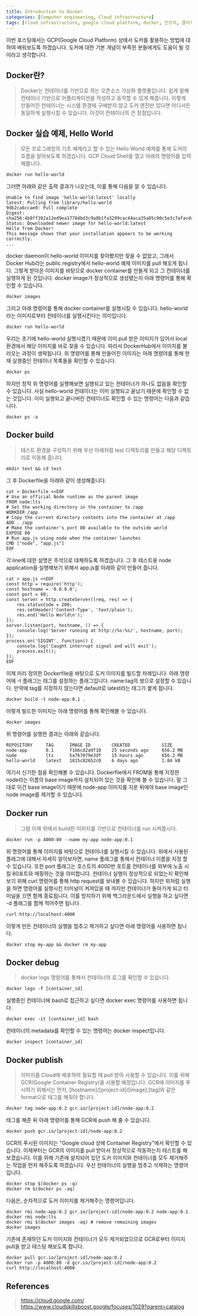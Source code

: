 ```yaml
---
title: Introduction to Docker
categories: [Computer engineering, Cloud infrastructure]
tags: [cloud infrastructure, google cloud platform, docker, 인프라, 클라우드, 구글 클라우드 플랫폼, 도커]
---
```


이번 포스팅에서는 GCP(Google Cloud Platform) 상에서 도커를 활용하는 방법에 대하여 배워보도록 하겠습니다. 도커에 대한 기본 개념이 부족한 분들에게도 도움이 될 것이라고 생각합니다. 

## Docker란?
> Docker는 컨테이너를 기반으로 하는 오픈소스 가상화 플랫폼입니다. 쉽게 말해 컨테이너 기반으로 어플리케이션을 작성하고 동작할 수 있게 해줍니다. 이렇게 만들어진 컨테이너는 시스템 환경에 구애받지 않고 도커 엔진만 있다면 어디서든 동일하게 실행시킬 수 있습니다. 이것이 컨테이너의 큰 장점입니다.

## Docker 실습 예제, Hello World
> 모든 프로그래밍의 기초 예제라고 할 수 있는 Hello World 예제를 통해 도커의 흐름을 알아보도록 하겠습니다. GCP Cloud Shell을 열고 아래의 명령어를 입력해봅니다.
```
docker run hello-world
```
그러면 아래와 같은 출력 결과가 나오는데, 이를 통해 다음을 알 수 있습니다.
```
Unable to find image 'hello-world:latest' locally
latest: Pulling from library/hello-world
9db2ca6ccae0: Pull complete
Digest: sha256:4b8ff392a12ed9ea17784bd3c9a8b1fa3299cac44aca35a85c90c5e3c7afacdc
Status: Downloaded newer image for hello-world:latest
Hello from Docker!
This message shows that your installation appears to be working correctly.
...
```
docker daemon이 hello-world 이미지를 찾아봤지만 찾을 수 없었고, 그래서 Docker Hub라는 public registry에서 hello-world 예제 이미지를 pull 해오게 됩니다. 그렇게 받아온 이미지를 바탕으로 docker container를 만들게 되고 그 컨테이너를 실행하게 된 것입니다. docker image가 정상적으로 생성됐는지 아래 명령어를 통해 확인할 수 있습니다.
```
docker images
```
그리고 아래 명령어를 통해 docker container를 실행시킬 수 있습니다. hello-world 라는 이미지로부터 컨테이너를 실행시킨다는 의미입니다.
```
docker run hello-world
```
우리는 초기에 hello-world 실행시켰기 때문에 이미 pull 받은 이미지가 있어서 local 환경에서 해당 이미지를 바로 찾을 수 있습니다. 따라서 DockerHub에서 이미지를 불러오는 과정이 생략됩니다. 위 명령어를 통해 만들어진 이미지는 아래 명령어를 통해 현재 실행중인 컨테이너 목록들을 확인할 수 있습니다.
```
docker ps
```
하지만 정작 위 명령어를 실행해보면 실행되고 있는 컨테이너가 하나도 없음을 확인할 수 있습니다. 사실 hello-world 컨테이너는 이미 실행되고 끝났기 때문에 확인할 수 없는 것입니다. 이미 실행되고 끝나버린 컨테이너도 확인할 수 있는 명령어는 다음과 같습니다.
```
docker ps -a
```

## Docker build
> 테스트 환경을 구성하기 위해 우선 아래처럼 test 디렉토리를 만들고 해당 디렉토리로 이동해 줍니다.
```
mkdir test && cd test
```
그 후 Dockerfile을 아래와 같이 생성해줍니다.
```
cat > Dockerfile <<EOF
# Use an official Node runtime as the parent image
FROM node:lts
# Set the working directory in the container to /app
WORKDIR /app
# Copy the current directory contents into the container at /app
ADD . /app
# Make the container's port 80 available to the outside world
EXPOSE 80
# Run app.js using node when the container launches
CMD ["node", "app.js"]
EOF
```
각 line에 대한 설명은 주석으로 대체하도록 하겠습니다. 그 후 테스트용 node application을 실행해보기 위해서 app.js를 아래와 같이 만들어 줍니다.
```
cat > app.js <<EOF
const http = require('http');
const hostname = '0.0.0.0';
const port = 80;
const server = http.createServer((req, res) => {
    res.statusCode = 200;
    res.setHeader('Content-Type', 'text/plain');
    res.end('Hello World\n');
});
server.listen(port, hostname, () => {
    console.log('Server running at http://%s:%s/', hostname, port);
});
process.on('SIGINT', function() {
    console.log('Caught interrupt signal and will exit');
    process.exit();
});
EOF
```
이제 미리 정의한 Dockerfile을 바탕으로 도커 이미지를 빌드할 차례입니다. 아래 명령어에 -t 플래그는 태그를 설정하는 플래그입니다. name:tag의 쌍으로 설정할 수 있습니다. 만약에 tag를 지정하지 않는다면 default로 latest라는 태그가 붙게 됩니다.
```
docker build -t node-app:0.1 .
```  
이렇게 빌드한 이미지는 아래 명령어를 통해 확인해볼 수 있습니다.
```
docker images
```
위 명령어를 실행한 결과는 아래와 같습니다.
```
REPOSITORY     TAG      IMAGE ID        CREATED            SIZE
node-app       0.1      f166cd2a9f10    25 seconds ago     656.2 MB
node           lts      5a767079e3df    15 hours ago       656.2 MB
hello-world    latest   1815c82652c0    6 days ago         1.84 kB
```
여기서 신기한 점을 확인해볼 수 있습니다. Dockerfile에서 FROM을 통해 지정한 node라는 이름의 base image까지 설치되어 있는 것을 확인해 볼 수 있습니다. 말 그대로 이건 base image이기 때문에 node-app 이미지를 지운 뒤에야 base image인 node image를 제거할 수 있습니다.

## Docker run
> 그럼 이제 위에서 build한 이미지를 기반으로 컨테이너를 run 시켜봅시다.
```
docker run -p 4000:80 --name my-app node-app:0.1
```
위 명령어를 통해 이미지를 바탕으로 컨테이너를 실행시킬 수 있습니다. 위에서 사용된 플래그에 대해서 자세히 알아보자면, name 플래그를 통해서 컨테이너 이름을 지정 할 수 있습니다. 또한 port 플래그는 호스트의 4000번 포트를 컨테이너를 외부에 노출 시킬 80포트와 매핑하는 것을 의미합니다. 컨테이너 실행이 정상적으로 되었는지 확인해보기 위해 curl 명령어를 통해 http request를 보내볼 수 있습니다. 하지만 위처럼 실행을 하면 명령어를 실행시킨 터미널이 켜져있을 때 까지만 컨테이너가 돌아가게 되고 터미널을 끄면 함께 종료됩니다. 이를 방지하기 위해 백그라운드에서 실행을 하고 싶다면 -d 플래그를 함께 적어주면 됩니다.
```
curl http://localhost:4000
``` 
이렇게 만든 컨테이너의 실행을 멈추고 제거하고 싶다면 아래 명령어를 사용하면 됩니다.
```
docker stop my-app && docker rm my-app
```

## Docker debug
> docker logs 명령어를 통해서 컨테이너의 로그를 확인할 수 있습니다.
```
docker logs -f [container_id]
```
실행중인 컨테이너에 bash로 접근하고 싶다면 docker exec 명령어를 사용하면 됩니다.
```
docker exec -it [container_id] bash
```
컨테이너의 metadata를 확인할 수 있는 명령어는 docker inspect입니다.
```
docker inspect [container_id]
```

## Docker publish
> 이미지를 Cloud에 배포하여 필요할 때 pull 받아 사용할 수 있습니다. 이를 위해 GCR(Google Container Registry)을 사용할 예정입니다. GCR에 이미지를 푸시하기 위해서는 먼저, [hostname]/[project-id]/[image]:[tag]와 같은 format으로 태그를 해줘야 합니다.
```
docker tag node-app:0.2 gcr.io/[project-id]/node-app:0.2
```
태그를 해준 뒤 아래 명령어를 통해 GCR에 push 해 줄 수 있습니다.
```
docker push gcr.io/[project-id]/node-app:0.2
```
GCR의 푸시된 이미지는 "Google cloud 상에 Container Registry"에서 확인할 수 있습니다. 이제부터는 GCR의 이미지를 pull 받아서 정상적으로 작동하는지 테스트를 해보겠습니다. 이를 위해 기존에 설치되어 있던 도커 이미지와 컨테이너를 모두 제거해주는 작업을 먼저 해주도록 하겠습니다. 우선 컨테이너의 실행을 멈추고 삭제하는 명령어입니다.
```
docker stop $(docker ps -q)
docker rm $(docker ps -aq)
``` 
다음은, 순차적으로 도커 이미지를 제거해주는 명령어입니다.
```
docker rmi node-app:0.2 gcr.io/[project-id]/node-app:0.2 node-app:0.1
docker rmi node:lts
docker rmi $(docker images -aq) # remove remaining images
docker images
```
기존에 존재하던 도커 이미지와 컨테이너가 모두 제거되었으므로 GCR로부터 이미지 pull을 받고 테스팅 해보도록 합니다.
```
docker pull gcr.io/[project-id]/node-app:0.2
docker run -p 4000:80 -d gcr.io/[project-id]/node-app:0.2
curl http://localhost:4000
```

## References
> https://cloud.google.com/  
https://www.cloudskillsboost.google/focuses/1029?parent=catalog
